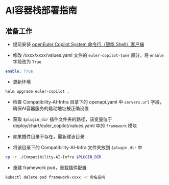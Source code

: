 # AI容器栈部署指南

## 准备工作

+ 提前安装 [openEuler Copilot System 命令行（智能 Shell）客户端](../../../使用指南/命令行客户端/命令行助手使用指南.md)

+ 修改 /xxxx/xxxx/values.yaml 文件的 `euler-copilot-tune` 部分，将 `enable` 字段改为 `True`

```yaml
enable: True
```

+ 更新环境

```bash
helm upgrade euler-copilot .
```

+ 检查 Compatibility-AI-Infra 目录下的 openapi.yaml 中 `servers.url` 字段，确保AI容器服务的启动地址被正确设置

+ 获取 `$plugin_dir` 插件文件夹的路径，该变量位于 deploy/chart/euler_copilot/values.yaml 中的 `framework` 模块

+ 如果插件目录不存在，需新建该目录

+ 将该目录下的 Compatibility-AI-Infra 文件夹放到 `$plugin_dir` 中

```bash
cp -r ./Compatibility-AI-Infra $PLUGIN_DIR
```

+ 重建 framework pod，重载插件配置

```bash
kubectl delete pod framework-xxxx -n 命名空间
```
